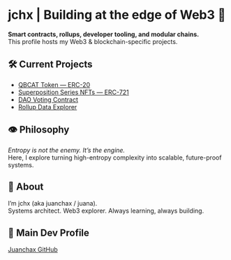 # jchx | Building at the edge of Web3 🧬

**Smart contracts, rollups, developer tooling, and modular chains.**  
This profile hosts my Web3 & blockchain-specific projects.

## 🛠 Current Projects
- [QBCAT Token — ERC-20](#)
- [Superposition Series NFTs — ERC-721](#)
- [DAO Voting Contract](#)
- [Rollup Data Explorer](#)

## 👁 Philosophy
*Entropy is not the enemy. It’s the engine.*  
Here, I explore turning high-entropy complexity into scalable, future-proof systems.

## 🧩 About
I’m jchx (aka juanchax / juana).  
Systems architect. Web3 explorer. Always learning, always building.

## 🔗 Main Dev Profile
[Juanchax GitHub](https://github.com/juanchax)

